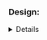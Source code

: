 ### Design:
<details about implementation such as data structures and algorithms used>
Recusively i check for every single possibility

### Time Complexity:
<Big O notation with brief explanation>
o(2**n)

### Space Complexity:
<Big O notation with brief explanation>
because i have to recursively look in to every single possibility I belive is o(2**n)
